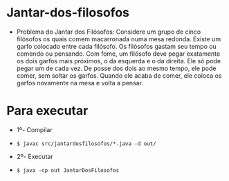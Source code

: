 # Jantar-dos-filosofos

* Problema do Jantar dos Filósofos: Considere um grupo de cinco filósofos os quais comem
macarronada numa mesa redonda. Existe um garfo colocado entre cada filósofo. Os filósofos gastam
seu tempo ou comendo ou pensando. Com fome, um filósofo deve pegar exatamente os dois garfos
mais próximos, o da esquerda e o da direita. Ele só pode pegar um de cada vez. De posse dos dois ao
mesmo tempo, ele pode comer, sem soltar os garfos. Quando ele acaba de comer, ele coloca os garfos
novamente na mesa e volta a pensar.

# Para executar
 
* 1º- Compilar
- ``` $ javac src/jantardosfilosofos/*.java -d out/ ```

* 2º- Executar
- ``` $ java -cp out JantarDosFilosofos ```
